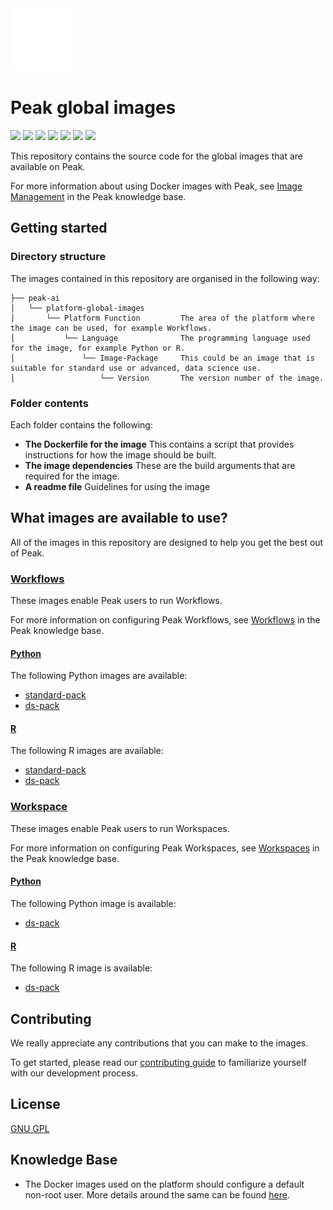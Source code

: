 <img src=".github/images/peak.gif" width="100" height="100" />

# Peak global images
![](https://img.shields.io/github/license/peak-ai/platform-global-images)
![](https://img.shields.io/github/languages/count/peak-ai/platform-global-images)
![](https://img.shields.io/github/languages/top/peak-ai/platform-global-images)
![](https://img.shields.io/github/issues-raw/peak-ai/platform-global-images)
![](https://img.shields.io/github/issues-pr-raw/peak-ai/platform-global-images)
![](https://img.shields.io/github/languages/code-size/peak-ai/platform-global-images)
![](https://img.shields.io/github/repo-size/peak-ai/platform-global-images)

This repository contains the source code for the global images that are available on Peak.<p>
For more information about using Docker images with Peak, see [Image Management](https://platformsupport.peak.ai/support/solutions/folders/80000683574) in the Peak knowledge base.

## Getting started
### Directory structure
The images contained in this repository are organised in the following way:
```
├── peak-ai
│   └── platform-global-images
│       └── Platform Function         The area of the platform where the image can be used, for example Workflows.
│           └── Language              The programming language used for the image, for example Python or R.
│               └── Image-Package     This could be an image that is suitable for standard use or advanced, data science use.
│                   └── Version       The version number of the image. 

```

### Folder contents
Each folder contains the following:
- **The Dockerfile for the image**
This contains a script that provides instructions for how the image should be built.
- **The image dependencies**
These are the build arguments that are required for the image.
- **A readme file**
Guidelines for using the image

## What images are available to use?
All of the images in this repository are designed to help you get the best out of Peak.
### [Workflows](./workflow)
These images enable Peak users to run Workflows.<p>
For more information on configuring Peak Workflows, see [Workflows](https://platformsupport.peak.ai/support/solutions/folders/80000683354) in the Peak knowledge base.

#### [Python](./workflow/python)
The following Python images are available:
- [standard-pack](./workflow/python/standard-pack)
- [ds-pack](./workflow/python/ds-pack)
#### [R](./workflow/r)
The following R images are available:
- [standard-pack](./workflow/r/standard-pack)
- [ds-pack](./workflow/r/ds-pack)

### [Workspace](./workspace)
These images enable Peak users to run Workspaces.<p>
For more information on configuring Peak Workspaces, see [Workspaces](https://platformsupport.peak.ai/support/solutions/folders/80000682771) in the Peak knowledge base.

#### [Python](./workspace/python)
The following Python image is available:
- [ds-pack](./workspace/python/ds-pack)
#### [R](./workspace/r)
The following R image is available:
- [ds-pack](./workspace/r/ds-pack)

## Contributing
We really appreciate any contributions that you can make to the images. <P>To get started, please read our [contributing guide](./CONTRIBUTING.md) to familiarize yourself with our development process.

## License
[GNU GPL](https://opensource.org/licenses/GPL-3.0)

## Knowledge Base
- The Docker images used on the platform should configure a default non-root user. More details around the same can be found [here](./knowledge-base/non-root-user.md).
